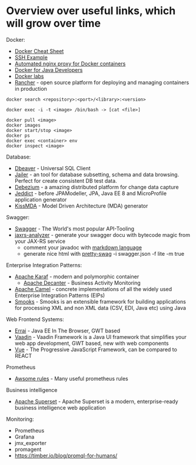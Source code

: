 # Overview over useful links, which will grow over time

Docker:

* [Docker Cheat Sheet](https://github.com/wsargent/docker-cheat-sheet)
* [SSH Example](https://docs.docker.com/engine/examples/running_ssh_service/)
* [Automated nginx proxy for Docker containers](http://blog.florianlopes.io/host-multiple-websites-on-single-host-docker/)
* [Docker for Java Developers](https://github.com/docker/labs/tree/master/developer-tools/java)
* [Docker labs](https://github.com/docker/labs/tree/master/beginner)
* [Rancher](http://rancher.com/) - open source platform for deploying and managing containers in production

```
docker search <repository>:<port>/<library>:<version>

docker exec -i -t <image> /bin/bash -> [cat <file>]

docker pull <image>
docker images
docker start/stop <image>
docker ps
docker exec <container> env
docker inspect <image>
```

Database:

* [Dbeaver](http://dbeaver.jkiss.org/) - Universal SQL Client
* [Jailer](https://github.com/Wisser/Jailer) - an tool for database subsetting, schema and data browsing. Perfect for create consistent DB test data.
* [Debezium](http://debezium.io/) - a amazing distributed platform for change data capture
* [Jeddict](https://github.com/jeddict/jeddict) - before JPAModeller, JPA, Java EE 8 and MicroProfile application generator
* [KissMDA](https://github.com/crowdcode-de/KissMDA) - Model Driven Architecture (MDA) generator

Swagger:

* [Swagger](http://swagger.io/) - The World's most popular API-Tooling
* [jaxrs-analyzer](https://github.com/sdaschner/jaxrs-analyzer) - generate your swagger docu with bytecode magic from your JAX-RS service
  * comment your javadoc with [markdown language](https://github.com/adam-p/markdown-here/wiki/Markdown-Cheatsheet#lines)
  * generate nice html with [pretty-swag](https://github.com/twskj/pretty-swag) -i swagger.json -f lite -m true

Enterprise Integration Patterns:

* [Apache Karaf](https://karaf.apache.org/) - modern and polymorphic container
  - [Apache Decanter](https://karaf.apache.org/projects.html#decanter) - Business Activity Monitoring
* [Apache Camel](http://camel.apache.org/) - concrete implementations of all the widely used Enterprise Integration Patterns (EIPs)
* [Smooks](http://www.smooks.org/) - Smooks is an extensible framework for building applications for processing XML and non XML data (CSV, EDI, Java etc) using Java

Web Frontend Systems:

* [Errai](http://erraiframework.org/) - Java EE In The Browser, GWT based
* [Vaadin](https://vaadin.com/) - Vaadin Framework is a Java UI framework that simplifies your web app development, GWT based, new with web components
* [Vue](https://vuejs.org/) - The Progressive JavaScript Framework, can be compared to REACT

Prometheus

* [Awsome rules](https://awesome-prometheus-alerts.grep.to/rules.html) - Many useful prometheus rules

Business intelligence

* [Apache Superset](https://superset.incubator.apache.org/) - Apache Superset is a modern, enterprise-ready business intelligence web application

Monitoring:

* Prometheus
* Grafana
* jmx_exporter
* promagent
* https://timber.io/blog/promql-for-humans/